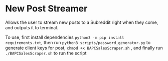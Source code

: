 # New Post Streamer
Allows the user to stream new posts to a Subreddit right when they come, and outputs it to terminal.

To use, first install dependencies `python3 -m pip install requirements.txt`, then run `python3 scripts/password_generator.py` to generate client keys for post, `chmod +x BAPCSalesScraper.sh` , and finally run `./BAPCSalesScraper.sh` to run the script
